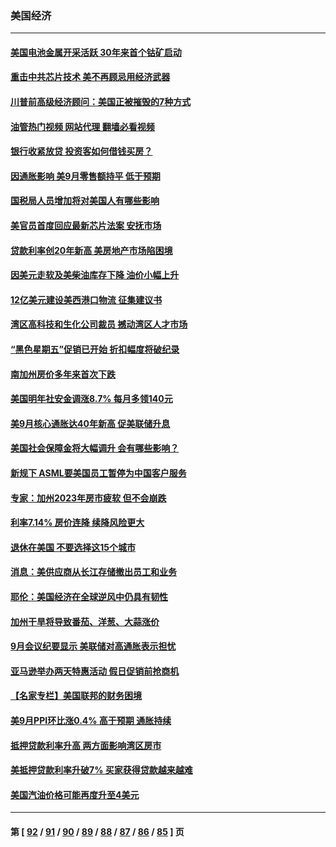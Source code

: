 ### 美国经济
---
#### [美国电池金属开采活跃 30年来首个钴矿启动](../../pages/ncid1078158/n13846243.md?10161245) 
#### [重击中共芯片技术 美不再顾忌用经济武器](../../pages/ncid1078158/n13845753.md?10161245) 
#### [川普前高级经济顾问：美国正被摧毁的7种方式](../../pages/ncid1078158/n13845808.md?10161245) 
#### [油管热门视频 网站代理 翻墙必看视频](http://132.145.103.77:81/youtube.html?10161245)
#### [银行收紧放贷 投资客如何借钱买房？](../../pages/ncid1078158/n13845654.md?10161245) 
#### [因通胀影响 美9月零售额持平 低于预期](../../pages/ncid1078158/n13845521.md?10161245) 
#### [国税局人员增加将对美国人有哪些影响](../../pages/ncid1078158/n13845392.md?10161245) 
#### [美官员首度回应最新芯片法案 安抚市场](../../pages/ncid1078158/n13845407.md?10161245) 
#### [贷款利率创20年新高 美房地产市场陷困境](../../pages/ncid1078158/n13845387.md?10161245) 
#### [因美元走软及美柴油库存下降 油价小幅上升](../../pages/ncid1078158/n13844959.md?10161245) 
#### [12亿美元建设美西港口物流 征集建议书](../../pages/ncid1078158/n13844991.md?10161245) 
#### [湾区高科技和生化公司裁员 撼动湾区人才市场](../../pages/ncid1078158/n13845006.md?10161245) 
#### [“黑色星期五”促销已开始 折扣幅度将破纪录](../../pages/ncid1078158/n13844909.md?10161245) 
#### [南加州房价多年来首次下跌](../../pages/ncid1078158/n13844917.md?10161245) 
#### [美国明年社安金调涨8.7% 每月多领140元](../../pages/ncid1078158/n13844710.md?10161245) 
#### [美9月核心通胀达40年新高 促美联储升息](../../pages/ncid1078158/n13844694.md?10161245) 
#### [美国社会保障金将大幅调升 会有哪些影响？](../../pages/ncid1078158/n13844141.md?10161245) 
#### [新规下 ASML要美国员工暂停为中国客户服务](../../pages/ncid1078158/n13844245.md?10161245) 
#### [专家：加州2023年房市疲软 但不会崩跌](../../pages/ncid1078158/n13844185.md?10161245) 
#### [利率7.14% 房价连降 续降风险更大](../../pages/ncid1078158/n13844180.md?10161245) 
#### [退休在美国 不要选择这15个城市](../../pages/ncid1078158/n13844166.md?10161245) 
#### [消息：美供应商从长江存储撤出员工和业务](../../pages/ncid1078158/n13844051.md?10161245) 
#### [耶伦：美国经济在全球逆风中仍具有韧性](../../pages/ncid1078158/n13844079.md?10161245) 
#### [加州干旱将导致番茄、洋葱、大蒜涨价](../../pages/ncid1078158/n13844098.md?10161245) 
#### [9月会议纪要显示 美联储对高通胀表示担忧](../../pages/ncid1078158/n13844062.md?10161245) 
#### [亚马逊举办两天特惠活动 假日促销前抢商机](../../pages/ncid1078158/n13843985.md?10161245) 
#### [【名家专栏】美国联邦的财务困境](../../pages/ncid1078158/n13843895.md?10161245) 
#### [美9月PPI环比涨0.4% 高于预期 通胀持续](../../pages/ncid1078158/n13843971.md?10161245) 
#### [抵押贷款利率升高 两方面影响湾区房市](../../pages/ncid1078158/n13843517.md?10161245) 
#### [美抵押贷款利率升破7% 买家获得贷款越来越难](../../pages/ncid1078158/n13843404.md?10161245) 
#### [美国汽油价格可能再度升至4美元](../../pages/ncid1078158/n13843403.md?10161245) 

---
#### 第 [ [92](./92.md?10161245) / [91](./91.md?10161245) / [90](./90.md?10161245) / [89](./89.md?10161245) / [88](./88.md?10161245) / [87](./87.md?10161245) / [86](./86.md?10161245) / [85](./85.md?10161245) ] 页

